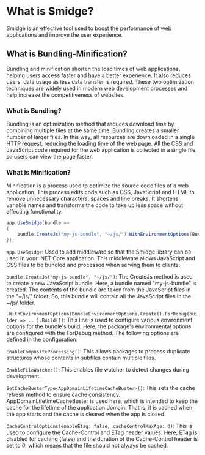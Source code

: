 # What is Smidge?

Smidge is an effective tool used to boost the performance of web applications and improve the user experience.

## What is Bundling-Minification?
Bundling and minification shorten the load times of web applications, helping users access faster and have a better experience. It also reduces users' data usage as less data transfer is required. These two optimization techniques are widely used in modern web development processes and help increase the competitiveness of websites.

### What is Bundling?
Bundling is an optimization method that reduces download time by combining multiple files at the same time. Bundling creates a smaller number of larger files. In this way, all resources are downloaded in a single HTTP request, reducing the loading time of the web page. All the CSS and JavaScript code required for the web application is collected in a single file, so users can view the page faster.

### What is Minification?
Minification is a process used to optimize the source code files of a web application. This process edits code such as CSS, JavaScript and HTML to remove unnecessary characters, spaces and line breaks. It shortens variable names and transforms the code to take up less space without affecting functionality.

````csharp
app.UseSmidge(bundle =>
{
    bundle.CreateJs("my-js-bundle", "~/js/").WithEnvironmentOptions(BundleEnvironmentOptions.Create().ForDebug(builder => builder.EnableCompositeProcessing().EnableFileWatcher().SetCacheBusterType<AppDomainLifetimeCacheBuster>().CacheControlOptions(enableEtag: false, cacheControlMaxAge: 0)).Build());
});
````

````app.UseSmidge````: Used to add middleware so that the Smidge library can be used in your .NET Core application. This middleware allows JavaScript and CSS files to be bundled and processed when serving them to clients.

````bundle.CreateJs("my-js-bundle", "~/js/")````: The CreateJs method is used to create a new JavaScript bundle. Here, a bundle named "my-js-bundle" is created. The contents of the bundle are taken from the JavaScript files in the "~/js/" folder. So, this bundle will contain all the JavaScript files in the ~/js/ folder.

````.WithEnvironmentOptions(BundleEnvironmentOptions.Create().ForDebug(builder => ...).Build())````: This line is used to configure various environment options for the bundle's build. Here, the package's environmental options are configured with the ForDebug method. The following options are defined in the configuration:

````EnableCompositeProcessing()````: This allows packages to process duplicate structures whose contents in subfiles contain multiple files.

````EnableFileWatcher()````: This enables file watcher to detect changes during development.

````SetCacheBusterType<AppDomainLifetimeCacheBuster>()````: This sets the cache refresh method to ensure cache consistency. AppDomainLifetimeCacheBuster is used here, which is intended to keep the cache for the lifetime of the application domain. That is, it is cached when the app starts and the cache is cleared when the app is closed.

````CacheControlOptions(enableEtag: false, cacheControlMaxAge: 0)````: This is used to configure the Cache-Control and ETag header values. Here, ETag is disabled for caching (false) and the duration of the Cache-Control header is set to 0, which means that the file should not always be cached.
